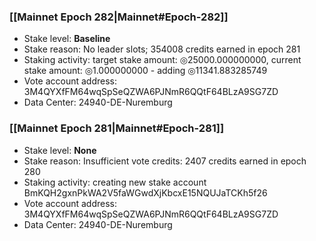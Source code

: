 ### [[Mainnet Epoch 282|Mainnet#Epoch-282]]
* Stake level: **Baseline**
* Stake reason: No leader slots; 354008 credits earned in epoch 281
* Staking activity: target stake amount: ◎25000.000000000, current stake amount: ◎1.000000000 - adding ◎11341.883285749
* Vote account address: 3M4QYXfFM64wqSpSeQZWA6PJNmR6QQtF64BLzA9SG7ZD
* Data Center: 24940-DE-Nuremburg
### [[Mainnet Epoch 281|Mainnet#Epoch-281]]
* Stake level: **None**
* Stake reason: Insufficient vote credits: 2407 credits earned in epoch 280
* Staking activity: creating new stake account BmKQH2gxnPkWA2V5faWGwdXjKbcxE15NQUJaTCKh5f26
* Vote account address: 3M4QYXfFM64wqSpSeQZWA6PJNmR6QQtF64BLzA9SG7ZD
* Data Center: 24940-DE-Nuremburg